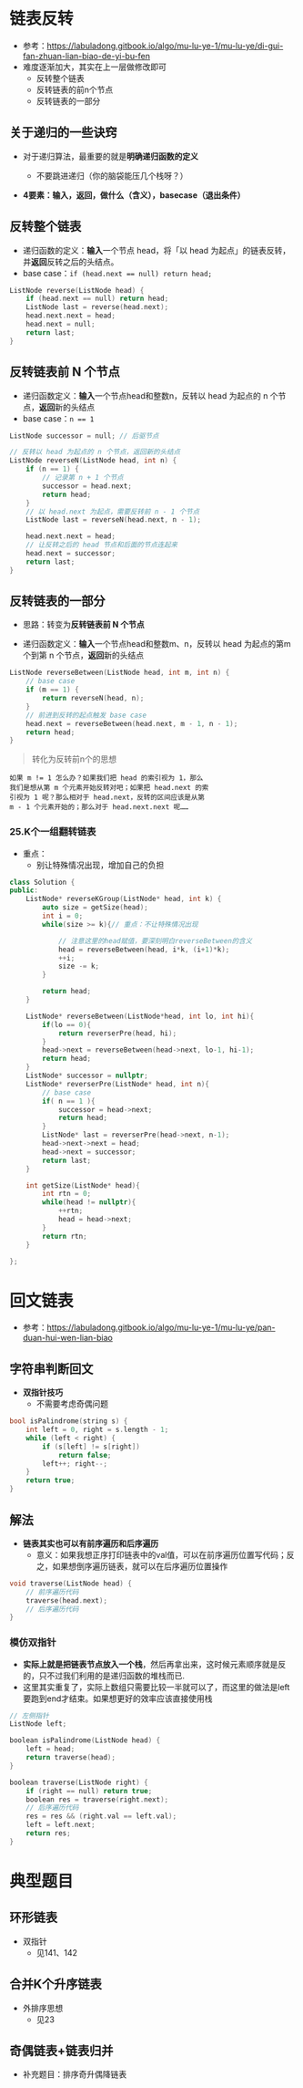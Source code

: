 # 链表反转
- 参考：https://labuladong.gitbook.io/algo/mu-lu-ye-1/mu-lu-ye/di-gui-fan-zhuan-lian-biao-de-yi-bu-fen
- 难度逐渐加大，其实在上一层做修改即可
  - 反转整个链表
  - 反转链表的前n个节点
  - 反转链表的一部分

## 关于递归的一些诀窍
- 对于递归算法，最重要的就是**明确递归函数的定义**
  - 不要跳进递归（你的脑袋能压几个栈呀？）

- **4要素：输入，返回，做什么（含义），basecase（退出条件）**

## 反转整个链表
- 递归函数的定义：**输入**一个节点 head，将「以 head 为起点」的链表反转，并**返回**反转之后的头结点。
- base case：`if (head.next == null) return head;`
```cpp
ListNode reverse(ListNode head) {
    if (head.next == null) return head;
    ListNode last = reverse(head.next);
    head.next.next = head;
    head.next = null;
    return last;
}
```

## 反转链表前 N 个节点
- 递归函数定义：**输入**一个节点head和整数n，反转以 head 为起点的 n 个节点，**返回**新的头结点
- base case：`n == 1`
```cpp
ListNode successor = null; // 后驱节点

// 反转以 head 为起点的 n 个节点，返回新的头结点
ListNode reverseN(ListNode head, int n) {
    if (n == 1) { 
        // 记录第 n + 1 个节点
        successor = head.next;
        return head;
    }
    // 以 head.next 为起点，需要反转前 n - 1 个节点
    ListNode last = reverseN(head.next, n - 1);

    head.next.next = head;
    // 让反转之后的 head 节点和后面的节点连起来
    head.next = successor;
    return last;
}
```


## 反转链表的一部分
- 思路：转变为**反转链表前 N 个节点**

- 递归函数定义：**输入**一个节点head和整数m、n，反转以 head 为起点的第m个到第 n 个节点，**返回**新的头结点
```cpp
ListNode reverseBetween(ListNode head, int m, int n) {
    // base case
    if (m == 1) {
        return reverseN(head, n);
    }
    // 前进到反转的起点触发 base case
    head.next = reverseBetween(head.next, m - 1, n - 1);
    return head;
}
```

> 转化为反转前n个的思想
```
如果 m != 1 怎么办？如果我们把 head 的索引视为 1，那么
我们是想从第 m 个元素开始反转对吧；如果把 head.next 的索
引视为 1 呢？那么相对于 head.next，反转的区间应该是从第 
m - 1 个元素开始的；那么对于 head.next.next 呢……
```

### 25.K个一组翻转链表
- 重点：
  - 别让特殊情况出现，增加自己的负担
```cpp
class Solution {
public:
    ListNode* reverseKGroup(ListNode* head, int k) {
        auto size = getSize(head);
        int i = 0;
        while(size >= k){// 重点：不让特殊情况出现

            // 注意这里的head赋值，要深刻明白reverseBetween的含义
            head = reverseBetween(head, i*k, (i+1)*k);
            ++i;
            size -= k;
        }

        return head;
    }

    ListNode* reverseBetween(ListNode*head, int lo, int hi){
        if(lo == 0){
            return reverserPre(head, hi);
        }
        head->next = reverseBetween(head->next, lo-1, hi-1);
        return head;
    }
    ListNode* successor = nullptr;
    ListNode* reverserPre(ListNode* head, int n){
        // base case
        if( n == 1 ){
            successor = head->next;
            return head;
        }
        ListNode* last = reverserPre(head->next, n-1);
        head->next->next = head;
        head->next = successor;
        return last;
    }

    int getSize(ListNode* head){
        int rtn = 0;
        while(head != nullptr){
            ++rtn;
            head = head->next;
        }
        return rtn;
    }

};
```

# 回文链表
- 参考：https://labuladong.gitbook.io/algo/mu-lu-ye-1/mu-lu-ye/pan-duan-hui-wen-lian-biao
## 字符串判断回文
- **双指针技巧**
  - 不需要考虑奇偶问题

```cpp
bool isPalindrome(string s) {
    int left = 0, right = s.length - 1;
    while (left < right) {
        if (s[left] != s[right])
            return false;
        left++; right--;
    }
    return true;
}
```

## 解法
- **链表其实也可以有前序遍历和后序遍历**
  - 意义：如果我想正序打印链表中的val值，可以在前序遍历位置写代码；反之，如果想倒序遍历链表，就可以在后序遍历位置操作
```cpp
void traverse(ListNode head) {
    // 前序遍历代码
    traverse(head.next);
    // 后序遍历代码
}
```

### 模仿双指针
- **实际上就是把链表节点放入一个栈**，然后再拿出来，这时候元素顺序就是反的，只不过我们利用的是递归函数的堆栈而已.
- 这里其实重复了，实际上数组只需要比较一半就可以了，而这里的做法是left要跑到end才结束。如果想更好的效率应该直接使用栈
```cpp
// 左侧指针
ListNode left;

boolean isPalindrome(ListNode head) {
    left = head;
    return traverse(head);
}

boolean traverse(ListNode right) {
    if (right == null) return true;
    boolean res = traverse(right.next);
    // 后序遍历代码
    res = res && (right.val == left.val);
    left = left.next;
    return res;
}
```

# 典型题目
## 环形链表
- 双指针
  - 见141、142
## 合并K个升序链表
- 外排序思想
  - 见23

## 奇偶链表+链表归并
- 补充题目：排序奇升偶降链表